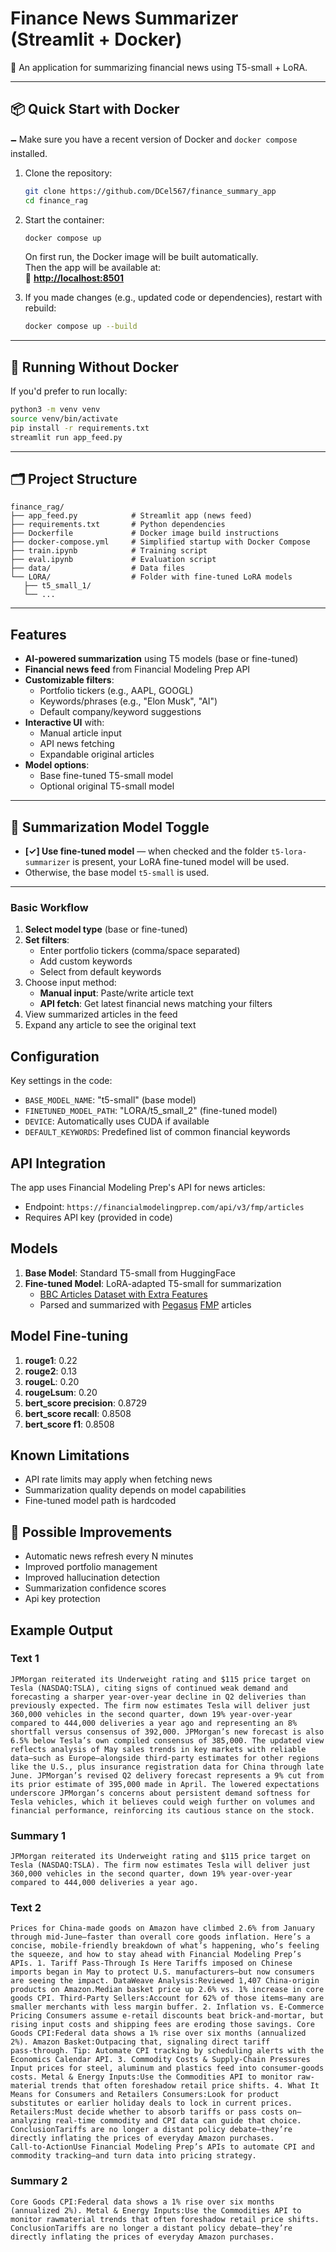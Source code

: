 # Finance News Summarizer (Streamlit + Docker)

📄️ An application for summarizing financial news using T5-small + LoRA.

---

## 📦 Quick Start with Docker

🗕️ Make sure you have a recent version of Docker and `docker compose` installed.

1. Clone the repository:

   ```bash
   git clone https://github.com/DCel567/finance_summary_app
   cd finance_rag
   ```

2. Start the container:

   ```bash
   docker compose up
   ```

   On first run, the Docker image will be built automatically.\
   Then the app will be available at:\
   📍 [**http://localhost:8501**](http://localhost:8501)

3. If you made changes (e.g., updated code or dependencies), restart with rebuild:

   ```bash
   docker compose up --build
   ```

---

## 🚧 Running Without Docker

If you'd prefer to run locally:

```bash
python3 -m venv venv
source venv/bin/activate
pip install -r requirements.txt
streamlit run app_feed.py
```

---

## 🗂️ Project Structure

```
finance_rag/
├── app_feed.py            # Streamlit app (news feed)
├── requirements.txt       # Python dependencies
├── Dockerfile             # Docker image build instructions
├── docker-compose.yml     # Simplified startup with Docker Compose
├── train.ipynb            # Training script
├── eval.ipynb             # Evaluation script
├── data/                  # Data files
└── LORA/                  # Folder with fine-tuned LoRA models
   ├── t5_small_1/
   └── ...
```

---

## Features

- **AI-powered summarization** using T5 models (base or fine-tuned)
- **Financial news feed** from Financial Modeling Prep API
- **Customizable filters**:
  - Portfolio tickers (e.g., AAPL, GOOGL)
  - Keywords/phrases (e.g., "Elon Musk", "AI")
  - Default company/keyword suggestions
- **Interactive UI** with:
  - Manual article input
  - API news fetching
  - Expandable original articles
- **Model options**:
  - Base fine-tuned T5-small model
  - Optional original T5-small model

---

## 🧠 Summarization Model Toggle

- **[✓] Use fine-tuned model** — when checked and the folder `t5-lora-summarizer` is present, your LoRA fine-tuned model will be used.
- Otherwise, the base model `t5-small` is used.

---

### Basic Workflow

1. **Select model type** (base or fine-tuned)
2. **Set filters**:
   - Enter portfolio tickers (comma/space separated)
   - Add custom keywords
   - Select from default keywords
3. Choose input method:
   - **Manual input**: Paste/write article text
   - **API fetch**: Get latest financial news matching your filters
4. View summarized articles in the feed
5. Expand any article to see the original text

## Configuration

Key settings in the code:
- `BASE_MODEL_NAME`: "t5-small" (base model)
- `FINETUNED_MODEL_PATH`: "LORA/t5_small_2" (fine-tuned model)
- `DEVICE`: Automatically uses CUDA if available
- `DEFAULT_KEYWORDS`: Predefined list of common financial keywords

## API Integration

The app uses Financial Modeling Prep's API for news articles:
- Endpoint: `https://financialmodelingprep.com/api/v3/fmp/articles`
- Requires API key (provided in code)

## Models

1. **Base Model**: Standard T5-small from HuggingFace
2. **Fine-tuned Model**: LoRA-adapted T5-small for summarization
   - [BBC Articles Dataset with Extra Features](https://www.kaggle.com/datasets/jacopoferretti/bbc-articles-dataset)
   - Parsed and summarized with [Pegasus](https://huggingface.co/human-centered-summarization/financial-summarization-pegasus) [FMP](https://financialmodelingprep.com) articles

## Model Fine-tuning

1. **rouge1**: 0.22
2. **rouge2**: 0.13
3. **rougeL**: 0.20
4. **rougeLsum**: 0.20
5. **bert_score precision**: 0.8729
6. **bert_score recall**: 0.8508
7. **bert_score f1**: 0.8508

## Known Limitations

- API rate limits may apply when fetching news
- Summarization quality depends on model capabilities
- Fine-tuned model path is hardcoded


## 🚀 Possible Improvements

- Automatic news refresh every N minutes
- Improved portfolio management
- Improved hallucination detection
- Summarization confidence scores
- Api key protection

## Example Output

### Text 1
```text
JPMorgan reiterated its Underweight rating and $115 price target on Tesla (NASDAQ:TSLA), citing signs of continued weak demand and forecasting a sharper year-over-year decline in Q2 deliveries than previously expected. The firm now estimates Tesla will deliver just 360,000 vehicles in the second quarter, down 19% year-over-year compared to 444,000 deliveries a year ago and representing an 8% shortfall versus consensus of 392,000. JPMorgan’s new forecast is also 6.5% below Tesla’s own compiled consensus of 385,000. The updated view reflects analysis of May sales trends in key markets with reliable data—such as Europe—alongside third-party estimates for other regions like the U.S., plus insurance registration data for China through late June. JPMorgan’s revised Q2 delivery forecast represents a 9% cut from its prior estimate of 395,000 made in April. The lowered expectations underscore JPMorgan’s concerns about persistent demand softness for Tesla vehicles, which it believes could weigh further on volumes and financial performance, reinforcing its cautious stance on the stock.
```
### Summary 1
```text
JPMorgan reiterated its Underweight rating and $115 price target on Tesla (NASDAQ:TSLA). The firm now estimates Tesla will deliver just 360,000 vehicles in the second quarter, down 19% year-over-year compared to 444,000 deliveries a year ago.
```

### Text 2
```text
Prices for China‑made goods on Amazon have climbed 2.6% from January through mid‑June—faster than overall core goods inflation. Here’s a concise, mobile‑friendly breakdown of what’s happening, who’s feeling the squeeze, and how to stay ahead with Financial Modeling Prep’s APIs. 1. Tariff Pass‑Through Is Here Tariffs imposed on Chinese imports began in May to protect U.S. manufacturers—but now consumers are seeing the impact. DataWeave Analysis:Reviewed 1,407 China‑origin products on Amazon.Median basket price up 2.6% vs. 1% increase in core goods CPI. Third‑Party Sellers:Account for 62% of those items—many are smaller merchants with less margin buffer. 2. Inflation vs. E‑Commerce Pricing Consumers assume e‑retail discounts beat brick‑and‑mortar, but rising input costs and shipping fees are eroding those savings. Core Goods CPI:Federal data shows a 1% rise over six months (annualized 2%). Amazon Basket:Outpacing that, signaling direct tariff pass‑through. Tip: Automate CPI tracking by scheduling alerts with the Economics Calendar API. 3. Commodity Costs & Supply‑Chain Pressures Input prices for steel, aluminum and plastics feed into consumer‑goods costs. Metal & Energy Inputs:Use the Commodities API to monitor raw‐material trends that often foreshadow retail price shifts. 4. What It Means for Consumers and Retailers Consumers:Look for product substitutes or earlier holiday deals to lock in current prices. Retailers:Must decide whether to absorb tariffs or pass costs on—analyzing real‑time commodity and CPI data can guide that choice. ConclusionTariffs are no longer a distant policy debate—they’re directly inflating the prices of everyday Amazon purchases. Call‑to‑ActionUse Financial Modeling Prep’s APIs to automate CPI and commodity tracking—and turn data into pricing strategy.
```
### Summary 2
```text
Core Goods CPI:Federal data shows a 1% rise over six months (annualized 2%). Metal & Energy Inputs:Use the Commodities API to monitor rawmaterial trends that often foreshadow retail price shifts. ConclusionTariffs are no longer a distant policy debate—they’re directly inflating the prices of everyday Amazon purchases.
```